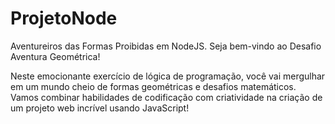 # ProjetoNode

Aventureiros das Formas Proibidas em NodeJS.
Seja bem-vindo ao Desafio Aventura Geométrica! 

Neste emocionante exercício de lógica de programação, você vai mergulhar em um mundo cheio de formas geométricas e desafios matemáticos. Vamos combinar habilidades de codificação com criatividade na criação de um projeto web incrível usando JavaScript!
